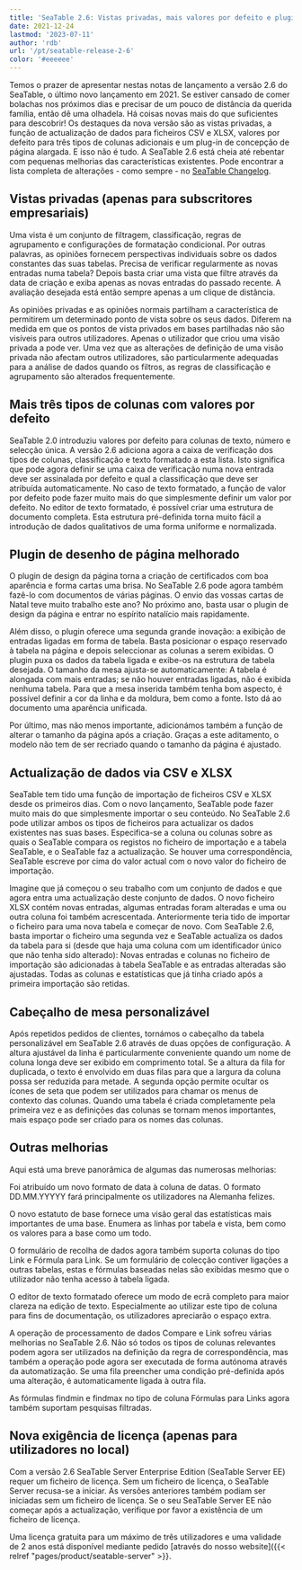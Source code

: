 ```yaml
---
title: 'SeaTable 2.6: Vistas privadas, mais valores por defeito e plugin de desenho de página melhorado'
date: 2021-12-24
lastmod: '2023-07-11'
author: 'rdb'
url: '/pt/seatable-release-2-6'
color: '#eeeeee'
---
```


Temos o prazer de apresentar nestas notas de lançamento a versão 2.6 do SeaTable, o último novo lançamento em 2021. Se estiver cansado de comer bolachas nos próximos dias e precisar de um pouco de distância da querida família, então dê uma olhadela. Há coisas novas mais do que suficientes para descobrir! Os destaques da nova versão são as vistas privadas, a função de actualização de dados para ficheiros CSV e XLSX, valores por defeito para três tipos de colunas adicionais e um plug-in de concepção de página alargada. E isso não é tudo. A SeaTable 2.6 está cheia até rebentar com pequenas melhorias das características existentes. Pode encontrar a lista completa de alterações - como sempre - no [SeaTable Changelog](https://seatable.io/pt/docs/changelog/version-2-6/).

## Vistas privadas (apenas para subscritores empresariais)

Uma vista é um conjunto de filtragem, classificação, regras de agrupamento e configurações de formatação condicional. Por outras palavras, as opiniões fornecem perspectivas individuais sobre os dados constantes das suas tabelas. Precisa de verificar regularmente as novas entradas numa tabela? Depois basta criar uma vista que filtre através da data de criação e exiba apenas as novas entradas do passado recente. A avaliação desejada está então sempre apenas a um clique de distância.

As opiniões privadas e as opiniões normais partilham a característica de permitirem um determinado ponto de vista sobre os seus dados. Diferem na medida em que os pontos de vista privados em bases partilhadas não são visíveis para outros utilizadores. Apenas o utilizador que criou uma visão privada a pode ver. Uma vez que as alterações de definição de uma visão privada não afectam outros utilizadores, são particularmente adequadas para a análise de dados quando os filtros, as regras de classificação e agrupamento são alterados frequentemente.

## Mais três tipos de colunas com valores por defeito

SeaTable 2.0 introduziu valores por defeito para colunas de texto, número e selecção única. A versão 2.6 adiciona agora a caixa de verificação dos tipos de colunas, classificação e texto formatado a esta lista. Isto significa que pode agora definir se uma caixa de verificação numa nova entrada deve ser assinalada por defeito e qual a classificação que deve ser atribuída automaticamente. No caso de texto formatado, a função de valor por defeito pode fazer muito mais do que simplesmente definir um valor por defeito. No editor de texto formatado, é possível criar uma estrutura de documento completa. Esta estrutura pré-definida torna muito fácil a introdução de dados qualitativos de uma forma uniforme e normalizada.

## Plugin de desenho de página melhorado

O plugin de design da página torna a criação de certificados com boa aparência e forma cartas uma brisa. No SeaTable 2.6 pode agora também fazê-lo com documentos de várias páginas. O envio das vossas cartas de Natal teve muito trabalho este ano? No próximo ano, basta usar o plugin de design da página e entrar no espírito natalício mais rapidamente.

Além disso, o plugin oferece uma segunda grande inovação: a exibição de entradas ligadas em forma de tabela. Basta posicionar o espaço reservado à tabela na página e depois seleccionar as colunas a serem exibidas. O plugin puxa os dados da tabela ligada e exibe-os na estrutura de tabela desejada. O tamanho da mesa ajusta-se automaticamente: A tabela é alongada com mais entradas; se não houver entradas ligadas, não é exibida nenhuma tabela. Para que a mesa inserida também tenha bom aspecto, é possível definir a cor da linha e da moldura, bem como a fonte. Isto dá ao documento uma aparência unificada.

Por último, mas não menos importante, adicionámos também a função de alterar o tamanho da página após a criação. Graças a este aditamento, o modelo não tem de ser recriado quando o tamanho da página é ajustado.

## Actualização de dados via CSV e XLSX

SeaTable tem tido uma função de importação de ficheiros CSV e XLSX desde os primeiros dias. Com o novo lançamento, SeaTable pode fazer muito mais do que simplesmente importar o seu conteúdo. No SeaTable 2.6 pode utilizar ambos os tipos de ficheiros para actualizar os dados existentes nas suas bases. Especifica-se a coluna ou colunas sobre as quais o SeaTable compara os registos no ficheiro de importação e a tabela SeaTable, e o SeaTable faz a actualização. Se houver uma correspondência, SeaTable escreve por cima do valor actual com o novo valor do ficheiro de importação.

Imagine que já começou o seu trabalho com um conjunto de dados e que agora entra uma actualização deste conjunto de dados. O novo ficheiro XLSX contém novas entradas, algumas entradas foram alteradas e uma ou outra coluna foi também acrescentada. Anteriormente teria tido de importar o ficheiro para uma nova tabela e começar de novo. Com SeaTable 2.6, basta importar o ficheiro uma segunda vez e SeaTable actualiza os dados da tabela para si (desde que haja uma coluna com um identificador único que não tenha sido alterado): Novas entradas e colunas no ficheiro de importação são adicionadas à tabela SeaTable e as entradas alteradas são ajustadas. Todas as colunas e estatísticas que já tinha criado após a primeira importação são retidas.

## Cabeçalho de mesa personalizável

Após repetidos pedidos de clientes, tornámos o cabeçalho da tabela personalizável em SeaTable 2.6 através de duas opções de configuração. A altura ajustável da linha é particularmente conveniente quando um nome de coluna longa deve ser exibido em comprimento total. Se a altura da fila for duplicada, o texto é envolvido em duas filas para que a largura da coluna possa ser reduzida para metade. A segunda opção permite ocultar os ícones de seta que podem ser utilizados para chamar os menus de contexto das colunas. Quando uma tabela é criada completamente pela primeira vez e as definições das colunas se tornam menos importantes, mais espaço pode ser criado para os nomes das colunas.

## Outras melhorias

Aqui está uma breve panorâmica de algumas das numerosas melhorias:

Foi atribuído um novo formato de data à coluna de datas. O formato DD.MM.YYYYY fará principalmente os utilizadores na Alemanha felizes.

O novo estatuto de base fornece uma visão geral das estatísticas mais importantes de uma base. Enumera as linhas por tabela e vista, bem como os valores para a base como um todo.

O formulário de recolha de dados agora também suporta colunas do tipo Link e Fórmula para Link. Se um formulário de colecção contiver ligações a outras tabelas, estas e fórmulas baseadas nelas são exibidas mesmo que o utilizador não tenha acesso à tabela ligada.

O editor de texto formatado oferece um modo de ecrã completo para maior clareza na edição de texto. Especialmente ao utilizar este tipo de coluna para fins de documentação, os utilizadores apreciarão o espaço extra.

A operação de processamento de dados Compare e Link sofreu várias melhorias no SeaTable 2.6. Não só todos os tipos de colunas relevantes podem agora ser utilizados na definição da regra de correspondência, mas também a operação pode agora ser executada de forma autónoma através da automatização. Se uma fila preencher uma condição pré-definida após uma alteração, é automaticamente ligada à outra fila.

As fórmulas findmin e findmax no tipo de coluna Fórmulas para Links agora também suportam pesquisas filtradas.

## Nova exigência de licença (apenas para utilizadores no local)

Com a versão 2.6 SeaTable Server Enterprise Edition (SeaTable Server EE) requer um ficheiro de licença. Sem um ficheiro de licença, o SeaTable Server recusa-se a iniciar. As versões anteriores também podiam ser iniciadas sem um ficheiro de licença. Se o seu SeaTable Server EE não começar após a actualização, verifique por favor a existência de um ficheiro de licença.

Uma licença gratuita para um máximo de três utilizadores e uma validade de 2 anos está disponível mediante pedido [através do nosso website]({{< relref "pages/product/seatable-server" >}}.

